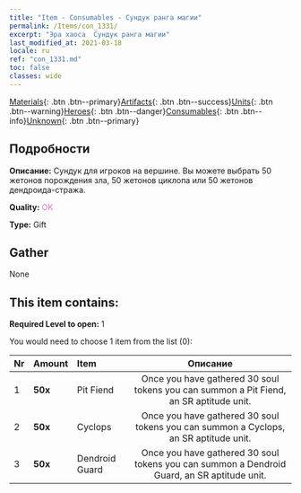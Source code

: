 ```yaml
---
title: "Item - Consumables - Сундук ранга магии"
permalink: /Items/con_1331/
excerpt: "Эра хаоса  Сундук ранга магии"
last_modified_at: 2021-03-18
locale: ru
ref: "con_1331.md"
toc: false
classes: wide
---
```

 [Materials](/ru/Items/){: .btn .btn--primary}[Artifacts](/ru/Items/Artifacts/){: .btn .btn--success}[Units](/ru/Items/Units/){: .btn .btn--warning}[Heroes](/ru/Items/Heroes/){: .btn .btn--danger}[Consumables](/ru/Items/Consumables/){: .btn .btn--info}[Unknown](/ru/Items/Unknown/){: .btn .btn--primary}

## Подробности
 **Описание:** Сундук для игроков на вершине. Вы можете выбрать 50 жетонов порождения зла, 50 жетонов циклопа или 50 жетонов дендроида-стража.

 **Quality:** <span style="color: #DA70D6">OK</span>

 **Type:** Gift

## Gather

  None

## This item contains:

 **Required Level to open:** 1

 You would need to choose 1 item from the list (0):

  | Nr | Amount |     Item    | Описание |
  |:---|:-------|:------------|:-----------:|
  | 1 |  **50x** | Pit Fiend | Once you have gathered 30 soul tokens you can summon a Pit Fiend, an SR aptitude unit.  | 
  | 2 |  **50x** | Cyclops | Once you have gathered 30 soul tokens you can summon a Cyclops, an SR aptitude unit.  | 
  | 3 |  **50x** | Dendroid Guard | Once you have gathered 30 soul tokens you can summon a Dendroid Guard, an SR aptitude unit.  | 
